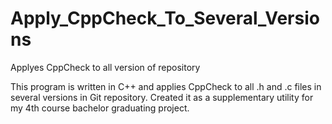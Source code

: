 # Apply_CppCheck_To_Several_Versions
Applyes CppCheck to all version of repository

This program is written in C++ and applies CppCheck to all .h and .c files in several versions in Git repository.
Created it as a supplementary utility for my 4th course bachelor graduating project.
